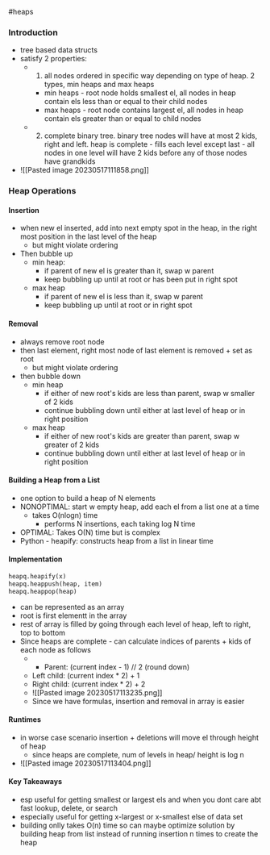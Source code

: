  #heaps 
### Introduction
- tree based data structs
- satisfy 2 properties:
	- 1. all nodes ordered in specific way depending on type of heap. 2 types, min heaps and max heaps
		- min heaps - root node holds smallest el, all nodes in heap contain els less than or equal to their child nodes
		- max heaps - root node contains largest el, all nodes in heap contain els greater than or equal to child nodes
	- 2. complete binary tree. binary tree nodes will have at most 2 kids, right and left. heap is complete - fills each level except last - all nodes in one level will have 2 kids before any of those nodes have grandkids
- ![[Pasted image 20230517111858.png]]
### Heap Operations
#### Insertion
- when new el inserted, add into next empty spot in the heap, in the right most position in the last level of the heap
	- but might violate ordering
- Then bubble up
	- min heap:
		- if parent of new el is greater than it, swap w parent
		- keep bubbling up until at root or has been put in right spot
	- max heap
		- if parent of new el is less than it, swap w parent
		- keep bubbling up until at root or in right spot
#### Removal
- always remove root node
- then last element, right most node of last element is removed + set as root
	- but might violate ordering
- then bubble down
	- min heap
		- if either of new root's kids are less than parent, swap w smaller of 2 kids
		- continue bubbling down until either at last level of heap or in right position
	- max heap
		- if either of new root's kids are greater than parent, swap w greater of 2 kids
		- continue bubbling down until either at last level of heap or in right position
#### Building a Heap from a List
- one option to build a heap of N elements
- NONOPTIMAL:  start w empty heap, add each el from a list one at a time
	- takes O(nlogn) time
		- performs N insertions, each taking log N time
- OPTIMAL: Takes O(N) time but is complex
- Python - heapify: constructs heap from a list in linear time

#### Implementation
```python
heapq.heapify(x)
heapq.heappush(heap, item)
heapq.heappop(heap)
```
- can be represented as an array
- root is first elementt in the array
- rest of array is filled by going through each level of heap, left to right, top to bottom
- Since heaps are complete - can calculate indices of parents + kids of each node as follows
	- -   Parent: (current index - 1) // 2 (round down)
	-   Left child: (current index * 2) + 1
	-   Right child: (current index * 2) + 2
	- ![[Pasted image 20230517113235.png]]
	- Since we have formulas, insertion and removal in array is easier
#### Runtimes
- in worse case scenario insertion + deletions will move el through height of heap
	- since heaps are complete, num of levels in heap/ height is log n
- ![[Pasted image 20230517113404.png]]
#### Key Takeaways
- esp useful for getting smallest or largest els and when you dont care abt fast lookup, delete, or search
- especially useful for getting x-largest or x-smallest else of data set
- building onlly takes O(n) time so can maybe optimize solution by building heap from list instead of running insertion n times to create the heap